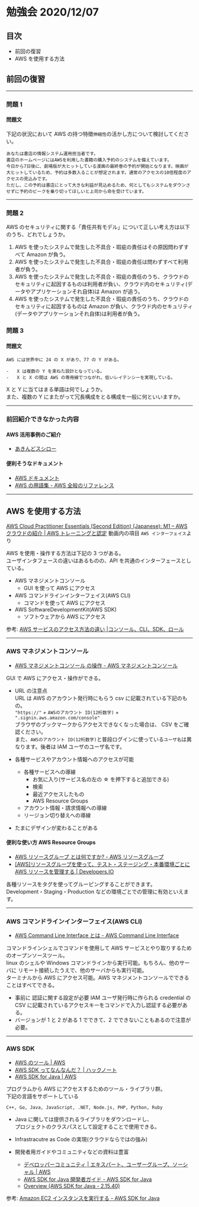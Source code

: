 # 勉強会 2020/12/07

## 目次

-   前回の復習
-   AWS を使用する方法

## 前回の復習

---

### 問題 1

#### 問題文

下記の状況において AWS の持つ特徴`伸縮性`の活かし方について検討してください。

```
あなたは書店の情報システム運用担当者です。
書店のホームページにはAWSを利用した書籍の購入予約のシステムを備えています。
今日から7日後に、劇場版が大ヒットしている漫画の最終巻の予約が開始となります。映画が大ヒットしているため、予約は多数入ることが想定されます。通常のアクセスの10倍程度のアクセスの見込みです。
ただし、この予約は書店にとって大きな利益が見込めるため、何としてもシステムをダウンさせずに予約のピークを乗り切ってほしいと上司から命を受けています。
```

---

### 問題 2

AWS のセキュリティに関する「責任共有モデル」について正しい考え方は以下のうち、どれでしょうか。

1. AWS を使ったシステムで発生した不具合・瑕疵の責任はその原因問わずすべて Amazon が負う。
2. AWS を使ったシステムで発生した不具合・瑕疵の責任は問わずすべて利用者が負う。
3. AWS を使ったシステムで発生した不具合・瑕疵の責任のうち、クラウドのセキュリティに起因するものは利用者が負い、クラウド内のセキュリティ(データやアプリケーションそれ自体)は Amazon が追う。
4. AWS を使ったシステムで発生した不具合・瑕疵の責任のうち、クラウドのセキュリティに起因するものは Amazon が負い、クラウド内のセキュリティ(データやアプリケーションそれ自体)は利用者が負う。

### 問題 3

#### 問題文

```
AWS には世界中に 24 の X があり、77 の Y がある。

-   X は複数の Y を束ねた設計となっている。
-   X と X の間は AWS の専用線でつながれ、低いレイテンシーを実現している。
```

X と Y に当てはまる単語は何でしょうか。  
また、複数の Y にまたがって冗長構成をとる構成を一般に何といいますか。

---

### 前回紹介できなかった内容

#### AWS 活用事例のご紹介

-   [あきんどスシロー](https://classmethod.jp/cases/sushiro-sushiro-all-data/)

#### 便利そうなドキュメント

-   [AWS ドキュメント](https://docs.aws.amazon.com/ja_jp/index.html)
-   [AWS の用語集 - AWS 全般のリファレンス](https://docs.aws.amazon.com/ja_jp/general/latest/gr/glos-chap.html?id=docs_gateway)

---

## AWS を使用する方法

[AWS Cloud Practitioner Essentials (Second Edition) (Japanese): M1 – AWS クラウドの紹介 | AWS トレーニングと認定](https://www.aws.training/Details/eLearning?id=34398) 動画内の項目 `AWS インターフェイス`より

AWS を使用・操作する方法は下記の 3 つがある。  
ユーザインタフェースの違いはあるものの、API を共通のインターフェースとしている。

-   AWS マネジメントコンソール
    -   GUI を使って AWS にアクセス
-   AWS コマンドラインインターフェイス(AWS CLI)
    -   コマンドを使って AWS にアクセス
-   AWS SoftwareDevelopmentKit(AWS SDK)
    -   ソフトウェアから AWS にアクセス

参考: [AWS サービスのアクセス方法の違い |コンソール、CLI、SDK、ロール](https://awsjp.com/AWS/hikaku/AWS-Service-access-hikaku.html)

---

### AWS マネジメントコンソール

-   [AWS マネジメントコンソール の操作 - AWS マネジメントコンソール](https://docs.aws.amazon.com/ja_jp/awsconsolehelpdocs/latest/gsg/getting-started.html?id=docs_gateway)

GUI で AWS にアクセス・操作ができる。

-   URL の注意点  
    URL は AWS のアカウント発行時にもらう csv に記載されている下記のもの。  
    `"https://"` + `AWSのアカウント ID(12桁数字)` + `".signin.aws.amazon.com/console"`  
    ブラウザのブックマークからアクセスできなくなった場合は、
    CSV をご確認ください。  
    また、`AWSのアカウント ID(12桁数字)`と普段ログインに使っている`ユーザ名`は異なります。後者は IAM ユーザのユーザ名です。

-   各種サービスやアカウント情報へのアクセスが可能

    -   各種サービスへの導線
        -   お気に入り(サービス名の左の ☆ を押下すると追加できる)
        -   検索
        -   最近アクセスしたもの
        -   AWS Resource Groups
    -   アカウント情報・請求情報への導線
    -   リージョン切り替えへの導線

-   たまにデザインが変わることがある

#### 便利な使い方 AWS Resource Groups

-   [AWS リソースグループ とは何ですか? - AWS リソースグループ](https://docs.aws.amazon.com/ja_jp/ARG/latest/userguide/welcome.html)
-   [[AWS]リソースグループを使って、テスト・ステージング・本番環境ごとに AWS リソースを管理する | Developers.IO](https://dev.classmethod.jp/articles/resurce-group/)

各種リソースをタグを使ってグルーピングすることができます。
Development・Staging・Production などの環境ごとでの管理に有効といえます。

---

### AWS コマンドラインインターフェイス(AWS CLI)

-   [AWS Command Line Interface とは - AWS Command Line Interface](https://docs.aws.amazon.com/ja_jp/cli/latest/userguide/cli-chap-welcome.html)

コマンドラインシェルでコマンドを使用して AWS サービスとやり取りするためのオープンソースツール。  
linux のシェルや Windows コマンドラインから実行可能。もちろん、他のサーバに リモート接続したうえで、他のサーバからも実行可能。  
ターミナルから AWS にアクセス可能。AWS マネジメントコンソールでできることはすべてできる。

-   事前に 認証に関する設定が必要
    IAM ユーザ発行時に作られる credential の CSV に記載されているアクセスキーをコマンドで入力し認証する必要がある。
-   バージョンが 1 と 2 がある
    1 でできて、2 でできないこともあるので注意が必要。

---

### AWS SDK

-   [AWS のツール | AWS](https://aws.amazon.com/jp/tools/)
-   [AWS SDK ってなんなんだ？ | ハックノート](https://hacknote.jp/archives/57010/)
-   [AWS SDK for Java | AWS](https://aws.amazon.com/jp/sdk-for-java/)

プログラムから AWS にアクセスするためのツール・ライブラリ群。  
下記の言語をサポートしている

```
C++, Go, Java, JavaScript, .NET, Node.js, PHP, Python, Ruby
```

-   Java に関しては提供されるライブラリをダウンロードし、  
    プロジェクトのクラスパスとして設定することで使用できる。

-   Infrastracutre as Code の実現(クラウドならではの強み)

-   開発者用ガイドやコミュニティなどの資料は豊富
    -   [デベロッパーコミュニティ | エキスパート、ユーザーグループ、ソーシャル | AWS](https://aws.amazon.com/jp/developer/community/)
    -   [AWS SDK for Java 開発者ガイド - AWS SDK for Java](https://docs.aws.amazon.com/ja_jp/sdk-for-java/v1/developer-guide/welcome.html)
    -   [Overview (AWS SDK for Java - 2.15.40)](https://sdk.amazonaws.com/java/api/latest/)

参考: [Amazon EC2 インスタンスを実行する - AWS SDK for Java](https://docs.aws.amazon.com/ja_jp/sdk-for-java/v1/developer-guide/run-instance.html)

